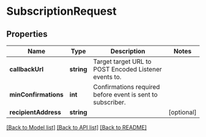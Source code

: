 # SubscriptionRequest

## Properties
Name | Type | Description | Notes
------------ | ------------- | ------------- | -------------
**callbackUrl** | **string** | Target target URL to POST Encoded Listener events to. | 
**minConfirmations** | **int** | Confirmations required before event is sent to subscriber. | 
**recipientAddress** | **string** |  | [optional] 

[[Back to Model list]](../README.md#documentation-for-models) [[Back to API list]](../README.md#documentation-for-api-endpoints) [[Back to README]](../README.md)


